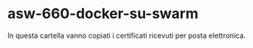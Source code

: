 # asw-660-docker-su-swarm 

In questa cartella vanno copiati i certificati ricevuti per posta elettronica. 